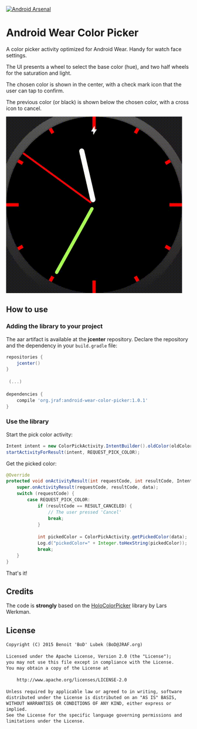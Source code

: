 [![Android Arsenal](https://img.shields.io/badge/Android%20Arsenal-Android%20Wear%20Color%20Picker-brightgreen.svg?style=flat)](http://android-arsenal.com/details/1/1662)

Android Wear Color Picker
===

A color picker activity optimized for Android Wear.  Handy for watch face settings.

The UI presents a wheel to select the base color (hue), and two half wheels for the saturation and light.

The chosen color is shown in the center, with a check mark icon that the user can tap to confirm.

The previous color (or black) is shown below the chosen color, with a cross icon to cancel.

![Demo](https://github.com/BoD/android-wear-color-picker/raw/master/etc/demo_opt.gif "Demo")


How to use
---

### Adding the library to your project

The aar artifact is available at the **jcenter** repository. Declare the repository and the
dependency in your `build.gradle` file:

```groovy
repositories {
    jcenter()
}

 (...)

dependencies {
    compile 'org.jraf:android-wear-color-picker:1.0.1'
}
```


### Use the library

Start the pick color activity:

```java
Intent intent = new ColorPickActivity.IntentBuilder().oldColor(oldColor).build(this);
startActivityForResult(intent, REQUEST_PICK_COLOR);
```

Get the picked color:

```java
@Override
protected void onActivityResult(int requestCode, int resultCode, Intent data) {
    super.onActivityResult(requestCode, resultCode, data);
    switch (requestCode) {
        case REQUEST_PICK_COLOR:
            if (resultCode == RESULT_CANCELED) {
                // The user pressed 'Cancel'
                break;
            }

            int pickedColor = ColorPickActivity.getPickedColor(data);
            Log.d("pickedColor=" + Integer.toHexString(pickedColor));
            break;
    }
}
```

That's it!


Credits
---

The code is **strongly** based on the [HoloColorPicker](https://github.com/LarsWerkman/HoloColorPicker) library by Lars Werkman.


License
---

```
Copyright (C) 2015 Benoit 'BoD' Lubek (BoD@JRAF.org)

Licensed under the Apache License, Version 2.0 (the "License");
you may not use this file except in compliance with the License.
You may obtain a copy of the License at

    http://www.apache.org/licenses/LICENSE-2.0

Unless required by applicable law or agreed to in writing, software
distributed under the License is distributed on an "AS IS" BASIS,
WITHOUT WARRANTIES OR CONDITIONS OF ANY KIND, either express or implied.
See the License for the specific language governing permissions and
limitations under the License.
```
